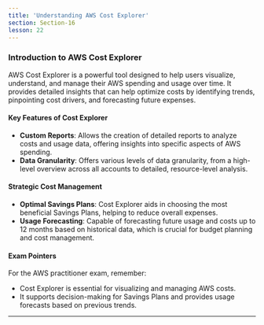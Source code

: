 ```yaml
---
title: 'Understanding AWS Cost Explorer'
section: Section-16
lesson: 22
---
```


### Introduction to AWS Cost Explorer

AWS Cost Explorer is a powerful tool designed to help users visualize, understand, and manage their AWS spending and usage over time. It provides detailed insights that can help optimize costs by identifying trends, pinpointing cost drivers, and forecasting future expenses.

<!-- pagebreak -->

#### Key Features of Cost Explorer

- **Custom Reports**: Allows the creation of detailed reports to analyze costs and usage data, offering insights into specific aspects of AWS spending.
- **Data Granularity**: Offers various levels of data granularity, from a high-level overview across all accounts to detailed, resource-level analysis.

<!-- pagebreak -->

#### Strategic Cost Management

- **Optimal Savings Plans**: Cost Explorer aids in choosing the most beneficial Savings Plans, helping to reduce overall expenses.
- **Usage Forecasting**: Capable of forecasting future usage and costs up to 12 months based on historical data, which is crucial for budget planning and cost management.

<!-- pagebreak -->

#### Exam Pointers

For the AWS practitioner exam, remember:

- Cost Explorer is essential for visualizing and managing AWS costs.
- It supports decision-making for Savings Plans and provides usage forecasts based on previous trends.

---

